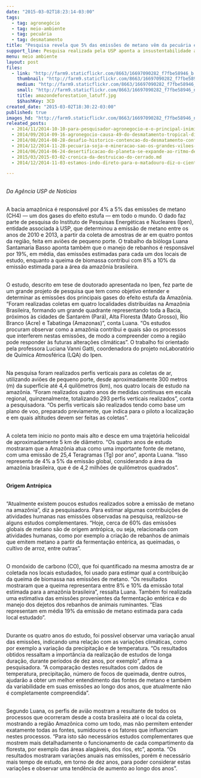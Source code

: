 ```yaml
---
date: "2015-03-02T18:23:14-03:00"
tags:
  - tag: agronegócio
  - tag: meio-ambiente
  - tag: pecuária
  - tag: desmatamento
title: "Pesquisa revela que 5% das emissões de metano vêm da pecuária e do desmatamento"
support_line: Pesquisa realizada pela USP aponta a insustentabilidade ambiental do modelo praticado pelo agronegócio.
menu: meio ambiente
layout: post
files:
  - link: "http://farm9.staticflickr.com/8663/16697090282_f7fbe58946_b.jpg"
    thumbnail: "http://farm9.staticflickr.com/8663/16697090282_f7fbe58946_t.jpg"
    medium: "http://farm9.staticflickr.com/8663/16697090282_f7fbe58946_z.jpg"
    small: "http://farm9.staticflickr.com/8663/16697090282_f7fbe58946_n.jpg"
    title: amazondeforestation_latuff.jpg
    $$hashKey: 3CD
created_date: "2015-03-02T18:30:22-03:00"
published: true
images_hd: "http://farm9.staticflickr.com/8663/16697090282_f7fbe58946_n.jpg"
releated_posts:
  - 2014/11/2014-10-10-para-pesquisador-agronegocio-e-o-principal-inimigo-da-amazonia.md
  - 2014/09/2014-09-16-agronegocio-causa-49-do-desmatamento-tropical-diz-relatorio.md
  - 2014/08/2014-08-28-desafio-historico-contencao-do-desmatamento-confronta-atual-modelo.md
  - 2014/12/2014-11-28-pecuaria-soja-e-mineracao-sao-os-grandes-viloes-da-amazonia-diz-estudo.md
  - 2014/06/2014-06-24-desertificacao-do-planeta-se-expande-ao-ritmo-de-12-milhoes-de-hectares-por-ano.md
  - 2015/03/2015-03-02-cronica-da-destruicao-do-cerrado.md
  - 2014/12/2014-11-03-estamos-indo-direto-para-o-matadouro-diz-o-cientista-antonio-nobre.md

---
```

<p><br />
<em>Da Ag&ecirc;ncia USP de Not&iacute;cias</em></p>

<p><br />
A bacia amaz&ocirc;nica &eacute; respons&aacute;vel por 4% a 5% das emiss&otilde;es de metano (CH4) &mdash; um dos gases do efeito estufa &mdash; em todo o mundo. O dado faz parte de pesquisa do Instituto de Pesquisas Energ&eacute;ticas e Nucleares (Ipen), entidade associada &agrave; USP, que determinou a emiss&atilde;o de metano entre os anos de 2010 e 2013, a partir da coleta de amostras de ar em quatro pontos da regi&atilde;o, feita em avi&otilde;es de pequeno porte. O trabalho da bi&oacute;loga Luana Santamaria Basso aponta tamb&eacute;m que o manejo de rebanhos &eacute; respons&aacute;vel por 19%, em m&eacute;dia, das emiss&otilde;es estimadas para cada um dos locais de estudo, enquanto a queima de biomassa contribui com 8% a 10% da emiss&atilde;o estimada para a &aacute;rea da amaz&ocirc;nia brasileira.</p>

<p><br />
O estudo, descrito em tese de doutorado apresentada no Ipen, fez parte de um grande projeto de pesquisa que tem como objetivo entender e determinar as emiss&otilde;es dos principais gases do efeito estufa da Amaz&ocirc;nia. &ldquo;Foram realizadas coletas em quatro localidades distribu&iacute;das na Amaz&ocirc;nia Brasileira, formando um grande quadrante representando toda a Bacia, pr&oacute;ximos &agrave;s cidades de Santar&eacute;m (Par&aacute;), Alta Floresta (Mato Grosso), Rio Branco (Acre) e Tabatinga (Amazonas)&rdquo;, conta Luana. &ldquo;Os estudos procuram observar como a amaz&ocirc;nia contribui e quais s&atilde;o os processos que interferem nestas emiss&otilde;es, de modo a compreender como a regi&atilde;o pode responder &agrave;s futuras altera&ccedil;&otilde;es clim&aacute;ticas&rdquo;. O trabalho foi orientado pela professora Luciana Vanni Gatti, coordenadora do projeto noLaborat&oacute;rio de Qu&iacute;mica Atmosf&eacute;rica (LQA) do Ipen.</p>

<p><br />
Na pesquisa foram realizados perfis verticais para as coletas de ar, utilizando avi&otilde;es de pequeno porte, desde aproximadamente 300 metros (m) da superficie at&eacute; 4,4 quil&ocirc;metros (km), nos quatro locais de estudo na amaz&ocirc;nia. &ldquo;Foram realizados quatro anos de medidas continuas em escala regional, quinzenalmente, totalizando 293 perfis verticais realizados&rdquo;, conta a pesquisadora. &ldquo;Os perfis verticais s&atilde;o realizados tendo como base um plano de voo, preparado previamente, que indica para o piloto a localiza&ccedil;&atilde;o e em quais altitudes devem ser feitas as coletas&rdquo;.</p>

<p><br />
A coleta tem inicio no ponto mais alto e desce em uma trajet&oacute;ria helicoidal de aproximadamente 5 km de di&acirc;metro. &ldquo;Os quatro anos de estudo mostraram que a Amaz&ocirc;nia atua como uma importante fonte de metano, com uma emiss&atilde;o de 25,4 Teragramas (Tg) por ano&rdquo;, aponta Luana. &ldquo;Isso representa de 4% a 5% da emiss&atilde;o global, considerando a &aacute;rea da amaz&ocirc;nia brasileira, que &eacute; de 4,2 milh&otilde;es de quil&ocirc;metros quadrados&rdquo;.</p>

<p><br />
<strong>Origem Antr&oacute;pica</strong></p>

<p><br />
&ldquo;Atualmente existem poucos estudos realizados sobre a emiss&atilde;o de metano na amaz&ocirc;nia&rdquo;, diz a pesquisadora. Para estimar algumas contribui&ccedil;&otilde;es de atividades humanas nas emiss&otilde;es observadas na pesquisa, realizou-se alguns estudos complementares. &ldquo;Hoje, cerca de 60% das emiss&otilde;es globais de metano s&atilde;o de origem antr&oacute;pica, ou seja, relacionada com atividades humanas, como por exemplo a cria&ccedil;&atilde;o de rebanhos de animais que emitem metano a partir da fermenta&ccedil;&atilde;o ent&eacute;rica, as queimadas, o cultivo de arroz, entre outras&rdquo;.</p>

<p><br />
O mon&oacute;xido de carbono (CO), que foi quantificado na mesma amostra de ar coletada nos locais estudados, foi usado para estimar qual a contribui&ccedil;&atilde;o da queima de biomassa nas emiss&otilde;es de metano. &ldquo;Os resultados mostraram que a queima representara entre 8% e 10% da emiss&atilde;o total estimada para a amaz&ocirc;nia brasileira&rdquo;, ressalta Luana. Tamb&eacute;m foi realizada uma estimativa das emiss&otilde;es provenientes da fermenta&ccedil;&atilde;o ent&eacute;rica e do manejo dos dejetos dos rebanhos de animais ruminantes. &ldquo;Elas representam em m&eacute;dia 19% da emiss&atilde;o de metano estimada para cada local estudado&rdquo;.</p>

<p><br />
Durante os quatro anos do estudo, foi poss&iacute;vel observar uma varia&ccedil;&atilde;o anual das emiss&otilde;es, indicando uma rela&ccedil;&atilde;o com as varia&ccedil;&otilde;es clim&aacute;ticas, como por exemplo a varia&ccedil;&atilde;o da precipita&ccedil;&atilde;o e de temperatura. &ldquo;Os resultados obtidos ressaltam a import&acirc;ncia da realiza&ccedil;&atilde;o de estudos de longa dura&ccedil;&atilde;o, durante per&iacute;odos de dez anos, por exemplo&rdquo;, afirma a pesquisadora. &ldquo;A compara&ccedil;&atilde;o destes resultados com dados de temperatura, precipita&ccedil;&atilde;o, n&uacute;mero de focos de queimada, dentre outros, ajudar&atilde;o a obter um melhor entendimento das fontes de metano e tamb&eacute;m da variabilidade em suas emiss&otilde;es ao longo dos anos, que atualmente n&atilde;o &eacute; completamente compreendida&rdquo;.</p>

<p><br />
Segundo Luana, os perfis de avi&atilde;o mostram a resultante de todos os processos que ocorreram desde a costa brasileira at&eacute; o local da coleta, mostrando a regi&atilde;o Amaz&ocirc;nica como um todo, mas n&atilde;o permitem entender exatamente todas as fontes, sumidouros e os fatores que influenciam nestes processos. &ldquo;Para isto s&atilde;o necess&aacute;rios estudos complementares que mostrem mais detalhadamente o funcionamento de cada compartimento da floresta, por exemplo das &aacute;reas alag&aacute;veis, dos rios, etc&rdquo;, aponta. &ldquo;Os resultados mostraram varia&ccedil;&otilde;es anuais nas emiss&otilde;es, por&eacute;m &eacute; necess&aacute;rio mais tempo de estudo, em torno de dez anos, para poder considerar estas varia&ccedil;&otilde;es e observar uma tend&ecirc;ncia de aumento ao longo dos anos&rdquo;.</p>
